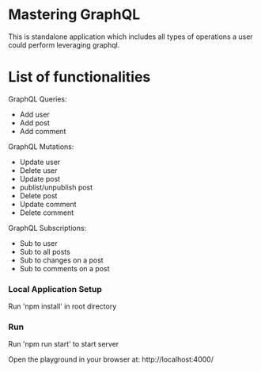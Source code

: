 # Mastering GraphQL
This is standalone application which includes all types of operations a user could perform leveraging graphql.

# List of functionalities
GraphQL Queries: 
- Add user
- Add post
- Add comment

GraphQL Mutations:
- Update user
- Delete user
- Update post
- publist/unpublish post
- Delete post
- Update comment
- Delete comment

GraphQL Subscriptions:
- Sub to user
- Sub to all posts
- Sub to changes on a post
- Sub to comments on a post

### Local Application Setup

Run 'npm install' in root directory

### Run

Run 'npm run start' to start server

Open the playground in your browser at: http://localhost:4000/
